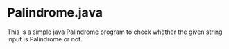 # Palindrome.java
This is a simple java Palindrome program to check whether the given string input is Palindrome or not.
